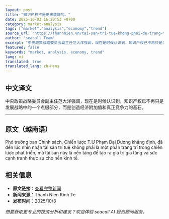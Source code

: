 ```yaml
---
layout: post
title: "知识产权不是用来装饰的。"
date: 2025-10-03 16:20:53 +0700
category: market-analysis
tags: ["market","analysis","economy","trend"]
source_url: "https://thanhnien.vn/tai-san-tri-tue-khong-phai-de-trang-tri-185251003203050953.htm"
author: "seacall Team"
excerpt: "中央政策战略委员会副主任范大洋强调，现在是时候认识到，知识产权已不再只是发展战略中的一个点缀部分，而是创造经济附加值和真正竞争力的基石。..."
featured: false
keywords: "market, analysis, economy, trend"
lang: vi
translated: true
translated_lang: zh-Hans
---
```


## 中文译文

中央政策战略委员会副主任范大洋强调，现在是时候认识到，知识产权已不再只是发展战略中的一个点缀部分，而是创造经济附加值和真正竞争力的基石。

---

## 原文（越南语）

Ph&oacute; trưởng ban Ch&iacute;nh s&aacute;ch, Chiến lược T.Ư Phạm Đại Dương khẳng định, đ&atilde; đến l&uacute;c nh&igrave;n nhận t&agrave;i sản tr&iacute; tuệ kh&ocirc;ng phải l&agrave; một phần trang tr&iacute; trong chiến lược ph&aacute;t triển, m&agrave; t&agrave;i sản n&agrave;y l&agrave; nền tảng để tạo ra gi&aacute; trị gia tăng v&agrave; sức cạnh tranh thực sự cho nền kinh tế.

## 相关信息

- **原文链接**：[查看完整新闻](https://thanhnien.vn/tai-san-tri-tue-khong-phai-de-trang-tri-185251003203050953.htm)
- **新闻来源**：Thanh Nien Kinh Te
- **发布时间**：2025/10/3

*想要获取更专业的投资分析和建议？欢迎体验 seacall AI 投资顾问服务。*